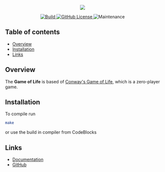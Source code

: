 <div align="center">
  <p>
    <img src="https://i.imgur.com/yXHSdel.png">
  </p>
  <p>
    <a href="https://github.com/jpeterburs/game_of_life/actions">
      <img src="https://github.com/jpeterburs/game_of_life/workflows/compiler/badge.svg" alt="Build">
    </a>
    <a href="./LICENSE">
      <img src="https://img.shields.io/github/license/jpeterburs/game_of_life" alt="GitHub License">
    </a>
    <img alt="Maintenance" src="https://img.shields.io/maintenance/yes/2020">
  </p>
</div>

## Table of contents
- [Overview](#overview)
- [Installation](#installation)
- [Links](#links)

## Overview
The **Game of Life** is based of [Conway's Game of Life](https://en.wikipedia.org/wiki/Conway%27s_Game_of_Life),
which is a zero-player game.

## Installation
To compile run
```sh
make
```
or use the build in compiler from CodeBlocks

## Links
* [Documentation](./DOCUMENTATION.md)
* [GitHub](https://github.com/jpeterburs/game_of_life)
